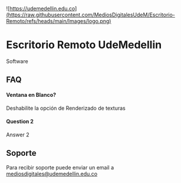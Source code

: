 
![https://udemedellin.edu.co](https://raw.githubusercontent.com/MediosDigitalesUdeM/Escritorio-Remoto/refs/heads/main/Images/logo.png)


# Escritorio Remoto UdeMedellin

Software 


## FAQ

#### Ventana en Blanco?

Deshabilite la opción de Renderizado de texturas

#### Question 2

Answer 2


## Soporte

Para recibir soporte puede enviar un email a mediosdigitales@udemedellin.edu.co

